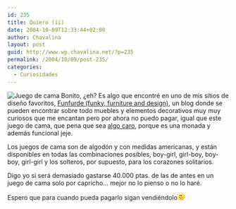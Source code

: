 ```yaml
---
id: 235
title: Quiero (ii)
date: 2004-10-09T12:33:44+02:00
author: Chavalina
layout: post
guid: http://www.wp.chavalina.net/?p=235
permalink: /2004/10/09/post-235/
categories:
  - Curiosidades
---
```

<img class="imgizqda" src="http://www.chavalina.net/imagenes/fotos/boygirlduvet.jpg" alt="Juego de cama" /> Bonito, &iquest;eh? Es algo que encontré en uno de mis sitios de dise&ntilde;o favoritos, <a href="http://funfurde.blogspot.com/2004/09/boy-girl-boy-boy-girl-girl-duvets.html" target="_blank">Funfurde (funky, furniture and design)</a>, un blog donde se pueden encontrar sobre todo muebles y elementos decorativos muy muy curiosos que me encantan pero por ahora no puedo pagar, igual que este juego de cama, que pena que sea <a href="http://www.fitzsu.com/index.asp?spage=psearch&#038;pid=809683&#038;cat=79858" target="_blank">algo caro</a>, porque es una monada y además funcional jeje.

Los juegos de cama son de algod&oacute;n y con medidas americanas, y están disponibles en todas las combinaciones posibles, boy-girl, girl-boy, boy-boy, girl-girl y los solteros, por supuesto, para los corazones solitarios.

Digo yo si será demasiado gastarse 40.000 ptas. de las de antes en un juego de cama solo por capricho… mejor no lo pienso o no lo haré.

Espero que para cuando pueda pagarlo sigan vendiéndolo![emo](/imagenes/emoticonos/sonrisa.gif)